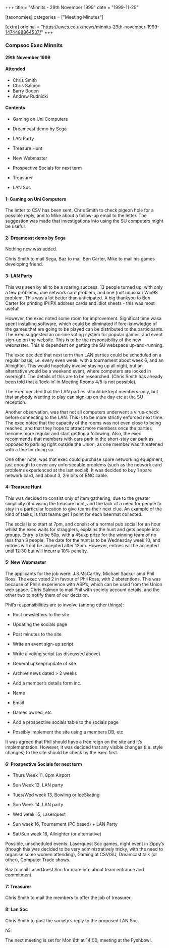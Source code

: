 +++
title = "Minnits - 29th November 1999"
date = "1999-11-29"

[taxonomies]
categories = ["Meeting Minutes"]

[extra]
original = "https://uwcs.co.uk/news/minnits-29th-november-1999-1474488864537/"
+++

### Compsoc Exec Minnits

#### 29th November 1999

#### Attended

  - Chris Smith
  - Chris Salmon
  - Barry Boden
  - Andrew Rudnicki

#### Contents

  - Gaming on Uni Computers

<!-- end list -->

  - Dreamcast demo by Sega

<!-- end list -->

  - LAN Party

<!-- end list -->

  - Treasure Hunt

<!-- end list -->

  - New Webmaster

<!-- end list -->

  - Prospective Socials for next term

<!-- end list -->

  - Treasurer

<!-- end list -->

  - LAN Soc

#### 1: Gaming on Uni Computers

The letter to CSV has been sent, Chris Smith to check pigeon hole for a possible reply, and to Mike about a follow-up email to the letter. The suggestion was made that investigations into using the SU computers might be useful.

#### 2: Dreamcast demo by Sega

Nothing new was added.

Chris Smith to mail Sega, Baz to mail Ben Carter, Mike to mail his games developing friend.

#### 3: LAN Party

This was seen by all to be a roaring success. 13 people turned up, with only a few problems; one network card problem, and one (not unusual) Win98 problem. This was a lot better than anticipated. A big thankyou to Ben Carter for printing IP/IPX address cards and idiot sheets - this was most useful\!

However, the exec noted some room for improvement. Significat time wasa spent installing software, which could be eliminated if fore-knowledge of the games that are going to be played can be distributed to the participants. The exec suggested an on-line voting system for popular games, and event sign-up on the website. This is to be the responsibility of the new webmaster. This is dependent on getting the SU webspace up-and-running.

The exec decided that next term than LAN parties could be scheduled on a regular basis, i.e. every even week, with a tournament about week 6, and an Allnighter. This would hopefully involve staying up all night, but an alternative would be a weekend event, where computers are locked in overnight. The details of this are to be researched. (Chris Smith has already been told that a ‘lock-in’ in Meeting Rooms 4/5 is not possible).

The exec decided that the LAN parties should be kept members-only, but that anybody wanting to play can sign-up on the day etc at the SU reception.

Another observation, was that not all computers underwent a virus-check before connecting to the LAN. This is to be more strictly enforced next time. The exec noted that the capacity of the rooms was not even close to being reached, and that they hope to attract more members once the parties become more regular and start getting a following. Also, the exec recommends that members with cars park in the short-stay car park as opposed to parking right outside the Union, as one member was threatened with a fine for doing so.

One other note, was that exec could purchase spare networking equipment, just enough to cover any unforseeable problems (such as the network card problems experienced at the last social). It was decided to buy 1 spare network card, and about 3, 2m bits of BNC cable.

#### 4: Treasure Hunt

This was decided to consist only of item gathering, due to the greater simplicity of divising the treasure hunt, and the lack of a need for people to stay in a particular location to give teams their next clue. An example of the kind of tasks, is that teams get 1 point for each beermat collected.

The social is to start at 7pm, and consist of a normal pub social for an hour whilst the exec waits for stragglers, explains the hunt and gets people into groups. Entry is to be 50p, with a 45ukp prize for the winning team of no less than 3 people. The date for the hunt is to be Wednesday week 10, and entries will not be accepted after 12pm. However, entries will be accepted until 12:30 but will incurr a 10% penalty.

#### 5: New Webmaster

The applicants for the job were: J.S.McCarthy, Michael Sackur amd Phil Ross. The exec voted 2 in favour of Phil Ross, with 2 abstentions. This was because of Phil’s experience with ASP’s, which can be used from the Union web space. Chris Salmon to mail Phil with society account details, and the other two to notify them of our decision.

Phil’s responsibilities are to involve (among other things):

  - Post newsletters to the site

<!-- end list -->

  - Updating the socials page

<!-- end list -->

  - Post minutes to the site

<!-- end list -->

  - Write an event sign-up script

<!-- end list -->

  - Write a voting script (as discussed above)

<!-- end list -->

  - General upkeep/update of site

<!-- end list -->

  - Archive news dated \> 2 weeks

<!-- end list -->

  - Add a member’s details form inc.

<!-- end list -->

  - Name

<!-- end list -->

  - Email

<!-- end list -->

  - Games owned, etc

<!-- end list -->

  - Add a prospective socials table to the socials page

<!-- end list -->

  - Possibly implement the site using a members DB, etc

It was agreed that Phil should have a free reign on the site and it’s implementation. However, it was decided that any visible changes (i.e. style changes) to the site should be check by the exec first.

#### 6: Prospective Socials for next term

  - Thurs Week 11, 8pm Airport

<!-- end list -->

  - Sun Week 12, LAN party

<!-- end list -->

  - Tues/Wed week 13, Bowling or IceSkating

<!-- end list -->

  - Sun Week 14, LAN party

<!-- end list -->

  - Wed week 15, Laserquest

<!-- end list -->

  - Sun week 16, Tournament (PC based) + LAN Party

<!-- end list -->

  - Sat/Sun week 18, Allnighter (or alternative)

Possible, unscheduled events: Laserquest Soc games, night event in Zippy’s (though this was decided to be very administratively tricky, with the need to organise some women attending), Gaming at CSV/SU, Dreamcast talk (or other), Computer Trade shows.

Baz to mail LaserQuest Soc for more info about team entrance and commitment.

#### 7: Treasurer

Chris Smith to mail the members to offer the job of treasurer.

#### 8: Lan Soc

Chris Smith to post the society’s reply to the proposed LAN Soc.

h5.

The next meeting is set for Mon 6th at 14:00, meeting at the Fyshbowl.
